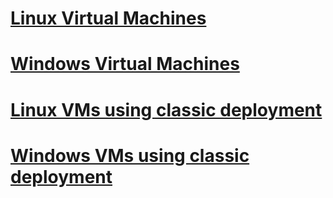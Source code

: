 # [Linux Virtual Machines](virtual-machines-linux-azure-overview.md?toc=%2fazure%2fvirtual-machines%2flinux%2ftoc.json)
# [Windows Virtual Machines](virtual-machines-Windows-about.md?toc=%2fazure%2fvirtual-machines%2fwindows%2ftoc.json)
# [Linux VMs using classic deployment](virtual-machines-linux-azure-overview.md?toc=%2fazure%2fvirtual-machines%2flinux%2fclassic%2ftoc.json)
# [Windows VMs using classic deployment](virtual-machines-windows-about.md?toc=%2fazure%2fvirtual-machines%2fwindows%2fclassic%2ftoc.json)

